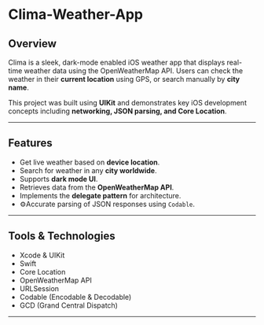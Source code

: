 # Clima-Weather-App

## Overview

Clima is a sleek, dark-mode enabled iOS weather app that displays real-time weather data using the OpenWeatherMap API. Users can check the weather in their **current location** using GPS, or search manually by **city name**.

This project was built using **UIKit** and demonstrates key iOS development concepts including **networking, JSON parsing, and Core Location**.

---

## Features

- Get live weather based on **device location**.
- Search for weather in any **city worldwide**.
- Supports **dark mode UI**.
- Retrieves data from the **OpenWeatherMap API**.
- Implements the **delegate pattern** for architecture.
- ⚙Accurate parsing of JSON responses using `Codable`.

---

## Tools & Technologies

- Xcode & UIKit  
- Swift  
- Core Location  
- OpenWeatherMap API  
- URLSession  
- Codable (Encodable & Decodable)  
- GCD (Grand Central Dispatch)

---
